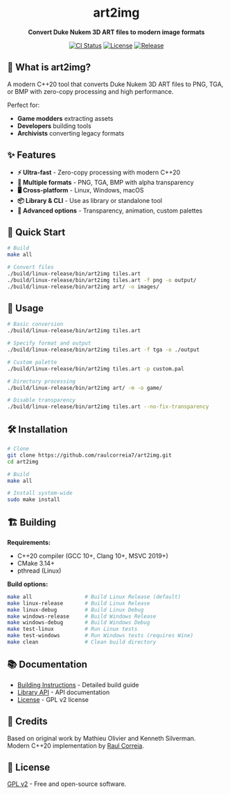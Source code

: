 <div align="center">
  <h1>art2img</h1>
  <p><strong>Convert Duke Nukem 3D ART files to modern image formats</strong></p>
  <p>
    <a href="https://github.com/raulcorreia7/art2img/actions"><img src="https://github.com/raulcorreia7/art2img/workflows/CI/badge.svg" alt="CI Status"></a>
    <a href="LICENSE"><img src="https://img.shields.io/github/license/raulcorreia7/art2img" alt="License"></a>
    <a href="https://github.com/raulcorreia7/art2img/releases"><img src="https://img.shields.io/github/v/release/raulcorreia7/art2img" alt="Release"></a>
  </p>
</div>

## 🎯 What is art2img?

A modern C++20 tool that converts Duke Nukem 3D ART files to PNG, TGA, or BMP with zero-copy processing and high performance.

Perfect for:
- **Game modders** extracting assets
- **Developers** building tools
- **Archivists** converting legacy formats

## ✨ Features

- **⚡ Ultra-fast** - Zero-copy processing with modern C++20
- **🎨 Multiple formats** - PNG, TGA, BMP with alpha transparency
- **🖥️ Cross-platform** - Linux, Windows, macOS
- **📦 Library & CLI** - Use as library or standalone tool
- **🔧 Advanced options** - Transparency, animation, custom palettes

## 🚀 Quick Start

```bash
# Build
make all

# Convert files
./build/linux-release/bin/art2img tiles.art
./build/linux-release/bin/art2img tiles.art -f png -o output/
./build/linux-release/bin/art2img art/ -o images/
```

## 📖 Usage

```bash
# Basic conversion
./build/linux-release/bin/art2img tiles.art

# Specify format and output
./build/linux-release/bin/art2img tiles.art -f tga -o ./output

# Custom palette
./build/linux-release/bin/art2img tiles.art -p custom.pal

# Directory processing
./build/linux-release/bin/art2img art/ -m -o game/

# Disable transparency
./build/linux-release/bin/art2img tiles.art --no-fix-transparency
```

## 🛠️ Installation

```bash
# Clone
git clone https://github.com/raulcorreia7/art2img.git
cd art2img

# Build
make all

# Install system-wide
sudo make install
```

## 🏗️ Building

**Requirements:**
- C++20 compiler (GCC 10+, Clang 10+, MSVC 2019+)
- CMake 3.14+
- pthread (Linux)

**Build options:**
```bash
make all                 # Build Linux Release (default)
make linux-release       # Build Linux Release
make linux-debug         # Build Linux Debug
make windows-release     # Build Windows Release
make windows-debug       # Build Windows Debug
make test-linux          # Run Linux tests
make test-windows        # Run Windows tests (requires Wine)
make clean               # Clean build directory
```

## 📚 Documentation

- [Building Instructions](BUILDING.md) - Detailed build guide
- [Library API](https://github.com/raulcorreia7/art2img) - API documentation
- [License](LICENSE) - GPL v2 license

## 🙏 Credits

Based on original work by Mathieu Olivier and Kenneth Silverman.  
Modern C++20 implementation by [Raul Correia](https://github.com/raulcorreia7).

## 📄 License

[GPL v2](LICENSE) - Free and open-source software.